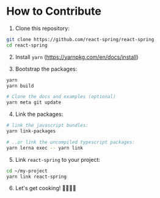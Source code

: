 # How to Contribute

1. Clone this repository:

```sh
git clone https://github.com/react-spring/react-spring
cd react-spring
```

2. Install `yarn` (https://yarnpkg.com/en/docs/install)

3. Bootstrap the packages:

```sh
yarn
yarn build

# Clone the docs and examples (optional)
yarn meta git update
```

4. Link the packages:

```sh
# link the javascript bundles:
yarn link-packages

# ..or link the uncompiled typescript packages:
yarn lerna exec -- yarn link
```

5. Link `react-spring` to your project:

```sh
cd ~/my-project
yarn link react-spring
```

6. Let's get cooking! 👨🏻‍🍳🥓
